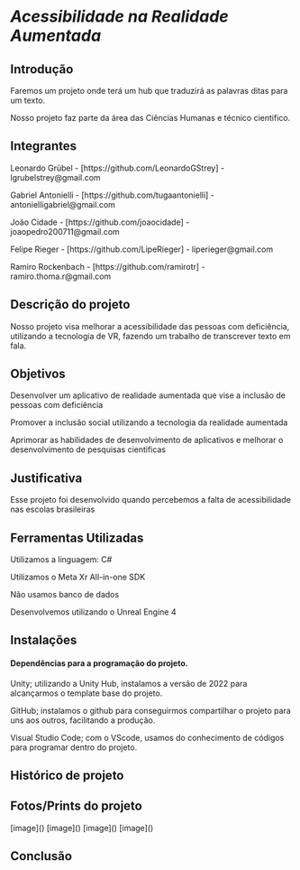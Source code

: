 # ***Acessibilidade na Realidade Aumentada***

<h2>Introdução</h2>
<p>Faremos um projeto onde terá um hub que traduzirá as palavras ditas para um texto.</p> 
<p>Nosso projeto faz parte da área das Ciências Humanas e técnico cientifico.</p>


<h2>Integrantes</h2>
<p>Leonardo Grübel        -         [https://github.com/LeonardoGStrey]  -  lgrubelstrey@gmail.com </p>
<p>Gabriel Antonielli     -         [https://github.com/tugaantonielli]  -  antonielligabriel@gmail.com
</p>
<p>João Cidade            -         [https://github.com/joaocidade]      -  joaopedro200711@gmail.com</p>
<p>Felipe Rieger          -         [https://github.com/LipeRieger]      -  liperieger@gmail.com</p>
<p>Ramiro Rockenbach      -         [https://github.com/ramirotr]        -  ramiro.thoma.r@gmail.com </p>

<h2>Descrição do projeto</h2>
<p>Nosso projeto visa melhorar a acessibilidade das pessoas com deficiência, utilizando a tecnologia de VR, fazendo um trabalho de transcrever texto em fala.</p>

<h2>Objetivos</h2>
<p>Desenvolver um aplicativo de realidade aumentada que vise a inclusão de pessoas com deficiência</p>
<p>Promover a inclusão social utilizando a tecnologia da realidade aumentada</p>
<p>Aprimorar as habilidades de desenvolvimento de aplicativos e melhorar o desenvolvimento de pesquisas cientificas </p>

<h2>Justificativa</h2>
<p>Esse projeto foi desenvolvido quando percebemos a falta de acessibilidade nas escolas brasileiras</p>

<h2>Ferramentas Utilizadas</h2>
<p>Utilizamos a linguagem: C#</p>
<p>Utilizamos o Meta Xr All-in-one SDK </p>
<p>Não usamos banco de dados</p>
<p>Desenvolvemos utilizando o Unreal Engine 4</p>
<p></p>

<h2>Instalações</h2>
<h4>Dependências para a programação do projeto.</h4>
<p>Unity; utilizando a Unity Hub, instalamos a versão de 2022 para alcançarmos o template base do projeto.</p>
<p>GitHub; instalamos o github para conseguirmos compartilhar o projeto para uns aos outros, facilitando a produção.</p>
<p>Visual Studio Code; com o VScode, usamos do conhecimento de códigos para programar dentro do projeto.</p>

<h2>Histórico de projeto</h2>
<p></p>
<p></p>
<p></p>
<p></p>
<p></p>

<h2>Fotos/Prints do projeto</h2>
[image]()
[image]()
[image]()
[image]()

<h2>Conclusão</h2>
